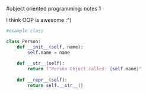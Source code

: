 #object oriented programming: notes 1
 
I think OOP is awesome :^)

```python
#example class

class Person:
    def __init__(self, name):
        self.name = name
        
    def __str__(self):
        return f"Person Object called: {self.name}"
      
    def __repr__(self):
        return self.__str__()
```
